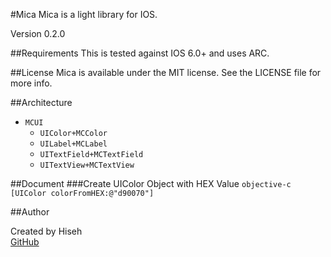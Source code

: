 #Mica
Mica is a light library for IOS. 

Version 0.2.0

##Requirements
This is tested against IOS 6.0+ and uses ARC.

##License
Mica is available under the MIT license. See the LICENSE file for more info.

##Architecture
* `MCUI`
	- `UIColor+MCColor`
	- `UILabel+MCLabel`
	- `UITextField+MCTextField`
	- `UITextView+MCTextView`

##Document
###Create UIColor Object with HEX Value
`objective-c
[UIColor colorFromHEX:@"d90070"]
`

##Author

Created by Hiseh<br />
[GitHub](https://github.com/hiseh/Mica.git)

